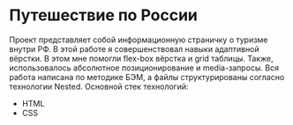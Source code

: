 # Путешествие по России
Проект представляет собой информационную страничку о туризме внутри РФ. В этой работе я совершенствовал навыки адаптивной вёрстки. В этом мне помогли flex-box вёрстка и grid таблицы. Также, использовалось абсолютное позиционирование и media-запросы. Вся работа написана по методике БЭМ, а файлы структурированы согласно технологии Nested.
Основной стек технологий:
* HTML
* CSS
